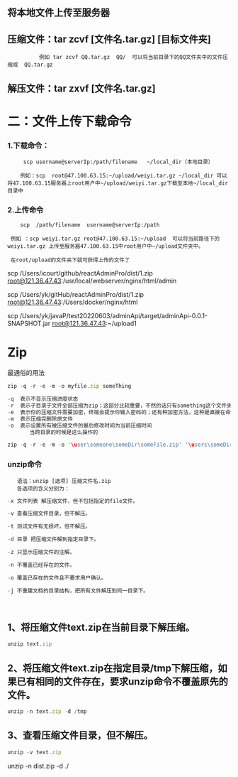 
## 将本地文件上传至服务器




## 压缩文件：tar zcvf  [文件名.tar.gz]  [目标文件夹] 

              例如 tar zcvf QQ.tar.gz  QQ/  可以将当前目录下的QQ文件夹中的文件压缩成  QQ.tar.gz

## 解压文件：tar zxvf [文件名.tar.gz]



# 二：文件上传下载命令

### 1.下载命令：

         scp username@serverIp:/path/filename   ~/local_dir（本地目录）

        例如：scp  root@47.100.63.15:~/upload/weiyi.tar.gz ~/local_dir 可以将47.100.63.15服务器上root用户中~/upload/weiyi.tar.gz下载至本地~/local_dir目录中




### 2.上传命令

        scp  /path/filename  username@serverIp:/path

     例如 ：scp weiyi.tar.gz root@47.100.63.15:~/upload  可以将当前路径下的weiyi.tar.gz 上传至服务器47.100.63.15中root用户中~/upload文件夹中。

     在root/upload的文件夹下就可获得上传的文件了


scp /Users/icourt/github/reactAdminPro/dist/1.zip root@121.36.47.43:/usr/local/webserver/nginx/html/admin

 scp  /Users/yk/gitHub/reactAdminPro/dist/1.zip  root@121.36.47.43:/Users/docker/nginx/html

scp /Users/yk/javaP/test20220603/adminApi/target/adminApi-0.0.1-SNAPSHOT.jar root@121.36.47.43:~/upload1


# Zip
最通俗的用法
```js
zip -q -r -e -m -o myfile.zip someThing

-q	表示不显示压缩进度状态
-r	表示子目录子文件全部压缩为zip；这部分比较重要，不然的话只有something这个文件夹被压缩，里面的没有被压缩进去
-e	表示你的压缩文件需要加密，终端会提示你输入密码的；还有种加密方法，这种是直接在命令行里做的，比如zip -r -P Password01! modudu.zip SomeDir, 就直接用Password01!来加密modudu.zip了
-m	表示压缩完删除原文件
-o	表示设置所有被压缩文件的最后修改时间为当前压缩时间
       当跨目录的时候是这么操作的

zip -q -r -e -m -o '\user\someone\someDir\someFile.zip' '\users\someDir'
```

### unzip命令

       语法：unzip [选项] 压缩文件名.zip
       各选项的含义分别为：

```js
-x 文件列表 解压缩文件，但不包括指定的file文件。 

-v 查看压缩文件目录，但不解压。 

-t 测试文件有无损坏，但不解压。 

-d 目录 把压缩文件解到指定目录下。 

-z 只显示压缩文件的注解。 

-n 不覆盖已经存在的文件。 

-o 覆盖已存在的文件且不要求用户确认。 

-j 不重建文档的目录结构，把所有文件解压到同一目录下。 

    

```



## 1、将压缩文件text.zip在当前目录下解压缩。
```js
unzip text.zip 
```

## 2、将压缩文件text.zip在指定目录/tmp下解压缩，如果已有相同的文件存在，要求unzip命令不覆盖原先的文件。
```js
unzip -n text.zip -d /tmp 
```

## 3、查看压缩文件目录，但不解压。
```js
unzip -v text.zip
``` 


unzip -n dist.zip -d ./